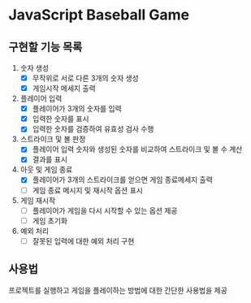 # JavaScript Baseball Game

## 구현할 기능 목록

1. 숫자 생성
   - [x] 무작위로 서로 다른 3개의 숫자 생성
   - [x] 게임시작 메세지 출력

2. 플레이어 입력
   - [x] 플레이어가 3개의 숫자를 입력
   - [x] 입력한 숫자를 표시
   - [x] 입력한 숫자를 검증하여 유효성 검사 수행

3. 스트라이크 및 볼 판정
   - [x] 플레이어 입력 숫자와 생성된 숫자를 비교하여 스트라이크 및 볼 수 계산
   - [x] 결과를 표시

4. 아웃 및 게임 종료
   - [x] 플레이어가 3개의 스트라이크를 얻으면 게임 종료메세지 출력
   - [ ] 게임 종료 메시지 및 재시작 옵션 표시

5. 게임 재시작
   - [ ] 플레이어가 게임을 다시 시작할 수 있는 옵션 제공
   - [ ] 게임 초기화

6. 예외 처리
   - [ ] 잘못된 입력에 대한 예외 처리 구현

## 사용법
프로젝트를 실행하고 게임을 플레이하는 방법에 대한 간단한 사용법을 제공
